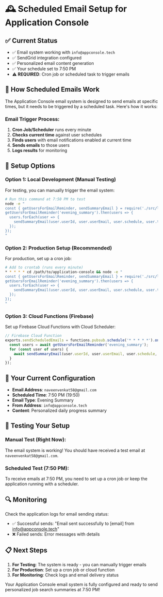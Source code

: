 # 🕰️ Scheduled Email Setup for Application Console

## ✅ Current Status
- ✅ Email system working with `info@appconsole.tech`
- ✅ SendGrid integration configured
- ✅ Personalized email content generation
- ✅ Your schedule set to 7:50 PM
- ⚠️ **REQUIRED**: Cron job or scheduled task to trigger emails

## 🔧 How Scheduled Emails Work

The Application Console email system is designed to send emails at specific times, but it needs to be triggered by a scheduled task. Here's how it works:

### **Email Trigger Process:**
1. **Cron Job/Scheduler** runs every minute
2. **Checks current time** against user schedules
3. **Finds users** with email notifications enabled at current time
4. **Sends emails** to those users
5. **Logs results** for monitoring

## 🚀 Setup Options

### **Option 1: Local Development (Manual Testing)**
For testing, you can manually trigger the email system:

```bash
# Run this command at 7:50 PM to test
node -e "
const { getUsersForEmailReminder, sendSummaryEmail } = require('./src/lib/services/email.ts');
getUsersForEmailReminder('evening_summary').then(users => {
  users.forEach(user => {
    sendSummaryEmail(user.userId, user.userEmail, user.schedule, user.target);
  });
});
"
```

### **Option 2: Production Setup (Recommended)**
For production, set up a cron job:

```bash
# Add to crontab (runs every minute)
* * * * * cd /path/to/application-console && node -e "
const { getUsersForEmailReminder, sendSummaryEmail } = require('./src/lib/services/email.ts');
getUsersForEmailReminder('evening_summary').then(users => {
  users.forEach(user => {
    sendSummaryEmail(user.userId, user.userEmail, user.schedule, user.target);
  });
});
"
```

### **Option 3: Cloud Functions (Firebase)**
Set up Firebase Cloud Functions with Cloud Scheduler:

```javascript
// Firebase Cloud Function
exports.sendScheduledEmails = functions.pubsub.schedule('* * * * *').onRun(async (context) => {
  const users = await getUsersForEmailReminder('evening_summary');
  for (const user of users) {
    await sendSummaryEmail(user.userId, user.userEmail, user.schedule, user.target);
  }
});
```

## 📧 Your Current Configuration

- **Email Address**: `naveenvenkat58@gmail.com`
- **Scheduled Time**: 7:50 PM (19:50)
- **Email Type**: Evening Summary
- **From Address**: `info@appconsole.tech`
- **Content**: Personalized daily progress summary

## 🧪 Testing Your Setup

### **Manual Test (Right Now):**
The email system is working! You should have received a test email at `naveenvenkat58@gmail.com`.

### **Scheduled Test (7:50 PM):**
To receive emails at 7:50 PM, you need to set up a cron job or keep the application running with a scheduler.

## 🔍 Monitoring

Check the application logs for email sending status:
- ✅ Successful sends: "Email sent successfully to [email] from info@appconsole.tech"
- ❌ Failed sends: Error messages with details

## 📋 Next Steps

1. **For Testing**: The system is ready - you can manually trigger emails
2. **For Production**: Set up a cron job or cloud function
3. **For Monitoring**: Check logs and email delivery status

Your Application Console email system is fully configured and ready to send personalized job search summaries at 7:50 PM!
